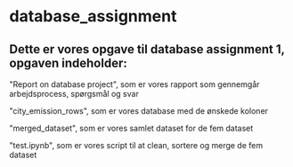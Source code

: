 # database_assignment

## Dette er vores opgave til database assignment 1, opgaven indeholder:

"Report on database project", som er vores rapport som gennemgår arbejdsprocess, spørgsmål og svar

"city_emission_rows", som er vores database med de ønskede koloner

"merged_dataset", som er vores samlet dataset for de fem dataset

"test.ipynb", som er vores script til at clean, sortere og merge de fem dataset
